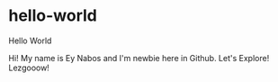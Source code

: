 # hello-world
Hello World

Hi! My name is Ey Nabos and I'm newbie here in Github. 
Let's Explore! Lezgooow!
